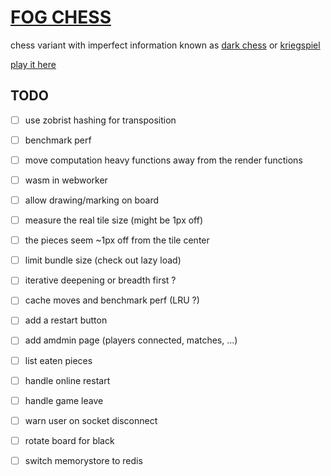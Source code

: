 # [FOG CHESS](https://ntibi.github.io/fog_chess/)

chess variant with imperfect information known as [dark chess](https://en.wikipedia.org/wiki/Dark_chess) or [kriegspiel](https://en.wikipedia.org/wiki/Kriegspiel_(chess))

[play it here](https://ntibi.github.io/fog_chess/)


## TODO

- [ ] use zobrist hashing for transposition


- [ ] benchmark perf


- [ ] move computation heavy functions away from the render functions


- [ ] wasm in webworker


- [ ] allow drawing/marking on board


- [ ] measure the real tile size (might be 1px off)


- [ ] the pieces seem ~1px off from the tile center


- [ ] limit bundle size (check out lazy load)


- [ ] iterative deepening or breadth first ?


- [ ] cache moves and benchmark perf (LRU ?)


- [ ] add a restart button


- [ ] add amdmin page (players connected, matches, ...)


- [ ] list eaten pieces


- [ ] handle online restart


- [ ] handle game leave


- [ ] warn user on socket disconnect


- [ ] rotate board for black


- [ ] switch memorystore to redis
